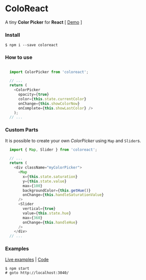 # ColoReact

A tiny **Color Picker** for **React** [ [Demo](https://elrumordelaluz.github.io/coloreact/) ]


### Install

```
$ npm i --save coloreact
```

### How to use

```js

  import ColorPicker from 'coloreact';

  // ...
  return (
    <ColorPicker
      opacity={true}
      color={this.state.currentColor}
      onChange={this.showColorNow}
      onComplete={this.showLastColor} />
    );
  // ...

```

### Custom Parts

It is possible to create your own _ColorPicker_ using `Map` and `Slider`s.


```js
  import { Map, Slider } from 'coloreact';

  // ...
  return (
    <div className="myColorPicker">
      <Map
        x={this.state.saturation}
        y={this.state.value}
        max={100}
        backgroundColor={this.getHue()}
        onChange={this.handleSaturationValue}
      />
      <Slider
        vertical={true}
        value={this.state.hue}
        max={360}
        onChange={this.handleHue}
      />
    </div>  
  // ...


```

### Examples

[Live examples](https://elrumordelaluz.github.io/coloreact/) | 
[Code](https://github.com/elrumordelaluz/coloreact/tree/master/examples)

```
$ npm start
# goto http://localhost:3040/
```
